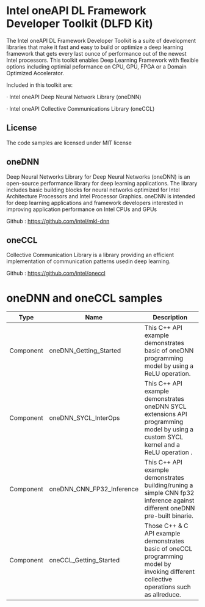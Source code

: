 # Intel oneAPI DL Framework Developer Toolkit (DLFD Kit)

The Intel oneAPI DL Framework Developer Toolkit is a suite of development libraries that make it fast and easy to build or optimize a deep learning framework that gets every last ounce of performance out of the newest Intel processors. This toolkit enables  Deep Learning Framework with flexible options including optimial peformance on CPU, GPU, FPGA or a Domain Optimized Accelerator. 

Included in this toolkit are:

·        Intel oneAPI Deep Neural Network Library (oneDNN)

·        Intel oneAPI Collective Communications Library (oneCCL)

## License  
The code samples are licensed under MIT license

## oneDNN
Deep Neural Networks Library for Deep Neural Networks (oneDNN) is an open-source performance library for deep learning applications. The library includes basic building blocks for neural networks optimized for Intel Architecture Processors and Intel Processor Graphics. oneDNN is intended for deep learning applications and framework developers interested in improving application performance on Intel CPUs and GPUs

Github : https://github.com/intel/mkl-dnn


## oneCCL
Collective Communication Library is a library providing an efficient implementation of communication patterns usedin deep learning.

Github : https://github.com/intel/oneccl

# oneDNN and oneCCL samples

| Type      | Name                 | Description                                                  |
| --------- | ----------------------- | ------------------------------------------------------------ |
| Component | oneDNN_Getting_Started    | This C++ API example demonstrates basic of oneDNN programming model by using a ReLU operation. |
| Component | oneDNN_SYCL_InterOps      | This C++ API example demonstrates oneDNN SYCL extensions API programming model by using a custom SYCL kernel and a ReLU operation . |
| Component | oneDNN_CNN_FP32_Inference | This C++ API example demonstrates building/runing a simple CNN fp32 inference against different oneDNN pre-built binarie. |
| Component | oneCCL_Getting_Started     | Those C++ & C API example demonstrates basic of oneCCL programming model by invoking different collective operations such as allreduce. |